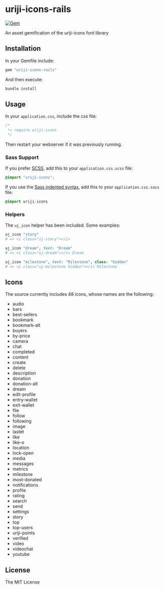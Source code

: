 # uriji-icons-rails

[![Gem](https://img.shields.io/gem/v/uriji-icons-rails.svg)](https://rubygems.org/gems/uriji-icons-rails)

An asset gemification of the uriji-icons font library

## Installation

In your Gemfile include:

```ruby
gem "uriji-icons-rails"
```

And then execute:

```sh
bundle install
```

## Usage

In your `application.css`, include the css file:

```css
/*
 *= require uriji-icons
 */
```

Then restart your webserver if it was previously running.

### Sass Support

If you prefer [SCSS](http://sass-lang.com/documentation/file.SASS_REFERENCE.html), add this to your
`application.css.scss` file:

```scss
@import "uriji-icons";
```

If you use the
[Sass indented syntax](http://sass-lang.com/docs/yardoc/file.INDENTED_SYNTAX.html),
add this to your `application.css.sass` file:

```sass
@import uriji-icons
```

### Helpers

The `uj_icon` helper has been included. Some examples:

```ruby
uj_icon "story"
# => <i class="uj-story"></i>

uj_icon "dream", text: "Dream"
# => <i class="uj-dream"></i> Dream

uj_icon "milestone", text: "Milestone", class: "hidden"
# => <i class="uj-milestone hidden"></i> Milestone
```

## Icons

The source currently includes 48 icons, whose names are the following:

* audio
* bars
* best-sellers
* bookmark
* bookmark-alt
* buyers
* by-price
* camera
* chat
* completed
* content
* create
* delete
* description
* donation
* donation-alt
* dream
* edit-profile
* entry-wallet
* exit-wallet
* file
* follow
* following
* image
* lastet
* like
* like-o
* location
* lock-open
* media
* messages
* metrics
* milestone
* most-donated
* notifications
* profile
* rating
* search
* send
* settings
* story
* top
* top-users
* uriji-points
* verified
* video
* videochat
* youtube

## License

The MIT License
